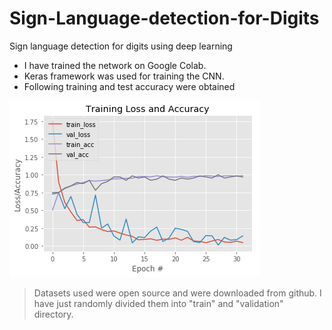 # Sign-Language-detection-for-Digits
Sign language detection for digits using deep learning


- I have trained the network on Google Colab.
- Keras framework was used for training the CNN.
- Following training and test accuracy were obtained

![Training and Validation Accuracy](results/plot.png)

>Datasets used were open source and were downloaded from github. I have just randomly divided them into "train" and "validation" directory.

